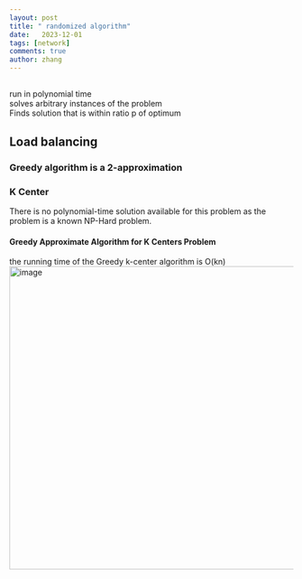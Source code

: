 ```yaml
---
layout: post
title: " randomized algorithm"
date:   2023-12-01
tags: [network]
comments: true
author: zhang
---
```


## 
run in polynomial time  
solves arbitrary instances of the problem  
Finds solution that is within ratio p of optimum  

## Load balancing  

### Greedy algorithm is a 2-approximation  

### K Center
There is no polynomial-time solution available for this problem as the problem is a known NP-Hard problem.   
#### Greedy Approximate Algorithm for K Centers Problem
the running time of the Greedy k-center algorithm is O(kn)  
<img width="537" alt="image" src="https://github.com/zhang-mickey/zhang-mickey.github.io/assets/145342600/aaf7d3f2-ceeb-48df-9107-b26848e9613a">

